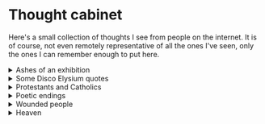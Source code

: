# Thought cabinet

Here's a small collection of thoughts I see from people on the internet.
It is of course, not even remotely representative of all the ones I've seen,
only the ones I can remember enough to put here.


<details>
<summary>Ashes of an exhibition</summary>

> In college, there was an art exhibition on campus focused on the
impermanence of art. One of the exhibits was a bowl of ashes titled
"this painting was destroyed before the exhibition. Next to it was an
oil paintingh titled "this painting will be destroyed if it is
not taken by the end of the exhibition. I visited the exhibition 
every day, and no one took the painting. On the last day, the painting
was still there. I couldn t bear to see such craftsmanship destroyed,
so I took it. Now it hangs on my bedroom, where only I can see it.
Lately, I find myself looking at it and thinking "I'm the only who
ever sees this painting. Is it any different than if it were
destroyed?" -thunderheadcinema6743

</details>

<details>
<summary>Some Disco Elysium quotes</summary>

> The sun sets into the sea, but the water does not boil.
Instead, it turns into liquid gold. For a moment, the world's
store of precious metals seem to increase dramatically,
you are rich...

> Instead of air, you exhale thoughts. There are no trees
that eat thoughts.

> (On how the world is sufficient) This is the greatest and kindest arrangement 
the atoms had in them.

> Before you is a temple of pain that knew little tenderness
in life.

> This is real darkness. It's not death, or war, or child
molestation. Real darkness has love for a face. The first death
is in the heart, Harry.

</details>

<details>
<summary>Protestants and Catholics</summary>

> Protestants think pleasure is bad, whilst catholics think
suffering is good; subtle distinction. - @mertonesque

</details>

<details>
<summary>Poetic endings</summary>

> Nothing ever ends poetically. It ends
and we turn it into poetry. All that blood was never
once beautiful, it was just red. - Kait Rowoski

</details>

<details>
<summary>Wounded people</summary>

> No greater desire exists than a wounded
person's need for another wound. - Bataille, 'Guilty'

</details>

<details>
<summary>Heaven</summary>

> There is also a heaven upon earth in our own breasts.
Do not seek it without, but within your heart ; then you 
will not come into heaven for the first time when you die, 
but remain in it always. - A Twofold Life, Wilhelmine von Hillern

</details>

